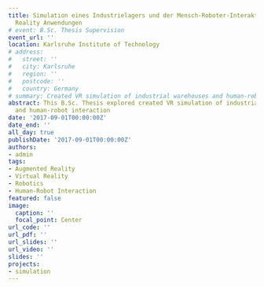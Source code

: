 ```yaml
---
title: Simulation eines Industrielagers und der Mensch-Roboter-Interaktion durch Virtual
  Reality Anwendungen
# event: B.Sc. Thesis Supervision
event_url: ''
location: Karlsruhe Institute of Technology
# address:
#   street: ''
#   city: Karlsruhe
#   region: ''
#   postcode: ''
#   country: Germany
# summary: Created VR simulation of industrial warehouses and human-robot interaction
abstract: This B.Sc. Thesis explored created VR simulation of industrial warehouses
  and human-robot interaction
date: '2017-09-01T00:00:00Z'
date_end: ''
all_day: true
publishDate: '2017-09-01T00:00:00Z'
authors:
- admin
tags:
- Augmented Reality
- Virtual Reality
- Robotics
- Human-Robot Interaction
featured: false
image:
  caption: ''
  focal_point: Center
url_code: ''
url_pdf: ''
url_slides: ''
url_video: ''
slides: ''
projects:
- simulation
---
```


